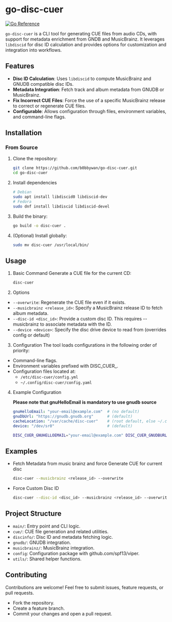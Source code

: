 # go-disc-cuer

[![Go Reference](https://pkg.go.dev/badge/github.com/b0bbywan/go-disc-cuer/.svg)](https://pkg.go.dev/github.com/b0bbywan/go-disc-cuer/)

`go-disc-cuer` is a CLI tool for generating CUE files from audio CDs, with support for metadata enrichment from GNDB and MusicBrainz. It leverages `libdiscid` for disc ID calculation and provides options for customization and integration into workflows.

## Features

- **Disc ID Calculation**: Uses `libdiscid` to compute MusicBrainz and GNUDB compatible disc IDs.
- **Metadata Integration**: Fetch track and album metadata from GNUDB or MusicBrainz.
- **Fix Incorrect CUE Files**: Force the use of a specific MusicBrainz release to correct or regenerate CUE files.
- **Configurable**: Allows configuration through files, environment variables, and command-line flags.

## Installation

### From Source
1. Clone the repository:
    ```bash
    git clone https://github.com/b0bbywan/go-disc-cuer.git
    cd go-disc-cuer
    ```
2. Install dependencies
    ```bash
    # Debian
    sudo apt install libdiscid0 libdiscid-dev
    # Fedora
    sudo dnf install libdiscid libdiscid-devel
    ```

3. Build the binary:
    ```bash
    go build -o disc-cuer .
    ```

4. (Optional) Install globally:
    ```bash
    sudo mv disc-cuer /usr/local/bin/
    ```

## Usage
1. Basic Command
Generate a CUE file for the current CD:
    ```bash
    disc-cuer
    ```

2. Options
- `--overwrite`: Regenerate the CUE file even if it exists.
- `--musicbrainz <release_id>`: Specify a MusicBrainz release ID to fetch album metadata.
- `--disc-id <disc_id>`: Provide a custom disc ID. This requires --musicbrainz to associate metadata with the ID.
- `--device <device>`: Specify the disc drive device to read from (overrides config or default)

3. Configuration
The tool loads configurations in the following order of priority:

- Command-line flags.
- Environment variables prefixed with DISC_CUER_.
- Configuration files located at:
   - `/etc/disc-cuer/config.yml`
   - `~/.config/disc-cuer/config.yaml`

4. Example Configuration

    **Please note that gnuHelloEmail is mandatory to use gnudb source**

    ```yaml
    gnuHelloEmail: "your-email@example.com"  # (no default)
    gnuDbUrl: "https://gnudb.gnudb.org"      # (default)
    cacheLocation: "/var/cache/disc-cuer"    # (root default, else ~/.cache/disc-cuer)
    device: "/dev/sr0"                       # (default)
    ```

    ```bash
    DISC_CUER_GNUHELLOEMAIL="your-email@example.com" DISC_CUER_GNUDBURL="https://gnudb.gnudb.org" DISC_CUER_CACHELOCATION="/var/cache/disc-cuer" DISC_CUER_DEVICE="/dev/sr0" disc-cuer --disc-id <id> --musicbrainz <release_id> --overwrite
    ```

## Examples
- Fetch Metadata from music brainz and force Generate CUE for current disc
    ```bash
    disc-cuer --musicbrainz <release_id> --overwrite
    ```
- Force Custom Disc ID
    ```bash
    disc-cuer --disc-id <disc_id> --musicbrainz <release_id> --overwrite
    ```

## Project Structure
- `main/`: Entry point and CLI logic.
- `cue/`: CUE file generation and related utilities.
- `discinfo/`: Disc ID and metadata fetching logic.
- `gnudb/`: GNUDB integration.
- `musicbrainz/`: MusicBrainz integration.
- `config`: Configuration package with github.com/spf13/viper.
- `utils/`: Shared helper functions.


## Contributing
Contributions are welcome! Feel free to submit issues, feature requests, or pull requests.

- Fork the repository.
- Create a feature branch.
- Commit your changes and open a pull request.

